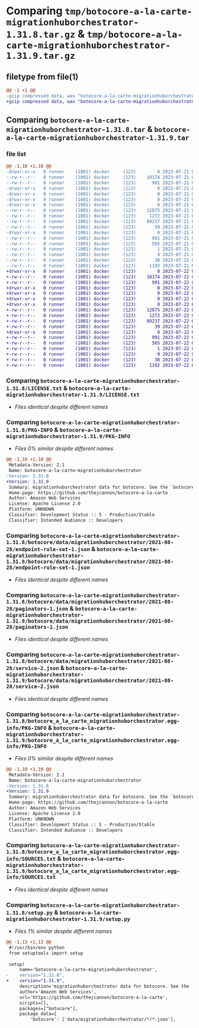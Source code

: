 # Comparing `tmp/botocore-a-la-carte-migrationhuborchestrator-1.31.8.tar.gz` & `tmp/botocore-a-la-carte-migrationhuborchestrator-1.31.9.tar.gz`

## filetype from file(1)

```diff
@@ -1 +1 @@
-gzip compressed data, was "botocore-a-la-carte-migrationhuborchestrator-1.31.8.tar", last modified: Fri Jul 21 01:21:36 2023, max compression
+gzip compressed data, was "botocore-a-la-carte-migrationhuborchestrator-1.31.9.tar", last modified: Sat Jul 22 01:20:38 2023, max compression
```

## Comparing `botocore-a-la-carte-migrationhuborchestrator-1.31.8.tar` & `botocore-a-la-carte-migrationhuborchestrator-1.31.9.tar`

### file list

```diff
@@ -1,18 +1,18 @@
-drwxr-xr-x   0 runner    (1001) docker     (123)        0 2023-07-21 01:21:36.751204 botocore-a-la-carte-migrationhuborchestrator-1.31.8/
--rw-r--r--   0 runner    (1001) docker     (123)    10174 2023-07-21 01:21:36.000000 botocore-a-la-carte-migrationhuborchestrator-1.31.8/LICENSE.txt
--rw-r--r--   0 runner    (1001) docker     (123)      991 2023-07-21 01:21:36.751204 botocore-a-la-carte-migrationhuborchestrator-1.31.8/PKG-INFO
-drwxr-xr-x   0 runner    (1001) docker     (123)        0 2023-07-21 01:21:36.751204 botocore-a-la-carte-migrationhuborchestrator-1.31.8/botocore/
-drwxr-xr-x   0 runner    (1001) docker     (123)        0 2023-07-21 01:21:36.751204 botocore-a-la-carte-migrationhuborchestrator-1.31.8/botocore/data/
-drwxr-xr-x   0 runner    (1001) docker     (123)        0 2023-07-21 01:21:36.751204 botocore-a-la-carte-migrationhuborchestrator-1.31.8/botocore/data/migrationhuborchestrator/
-drwxr-xr-x   0 runner    (1001) docker     (123)        0 2023-07-21 01:21:36.751204 botocore-a-la-carte-migrationhuborchestrator-1.31.8/botocore/data/migrationhuborchestrator/2021-08-28/
--rw-r--r--   0 runner    (1001) docker     (123)    12875 2023-07-21 01:21:06.000000 botocore-a-la-carte-migrationhuborchestrator-1.31.8/botocore/data/migrationhuborchestrator/2021-08-28/endpoint-rule-set-1.json
--rw-r--r--   0 runner    (1001) docker     (123)     1272 2023-07-21 01:21:06.000000 botocore-a-la-carte-migrationhuborchestrator-1.31.8/botocore/data/migrationhuborchestrator/2021-08-28/paginators-1.json
--rw-r--r--   0 runner    (1001) docker     (123)    89237 2023-07-21 01:21:06.000000 botocore-a-la-carte-migrationhuborchestrator-1.31.8/botocore/data/migrationhuborchestrator/2021-08-28/service-2.json
--rw-r--r--   0 runner    (1001) docker     (123)       39 2023-07-21 01:21:06.000000 botocore-a-la-carte-migrationhuborchestrator-1.31.8/botocore/data/migrationhuborchestrator/2021-08-28/waiters-2.json
-drwxr-xr-x   0 runner    (1001) docker     (123)        0 2023-07-21 01:21:36.751204 botocore-a-la-carte-migrationhuborchestrator-1.31.8/botocore_a_la_carte_migrationhuborchestrator.egg-info/
--rw-r--r--   0 runner    (1001) docker     (123)      991 2023-07-21 01:21:36.000000 botocore-a-la-carte-migrationhuborchestrator-1.31.8/botocore_a_la_carte_migrationhuborchestrator.egg-info/PKG-INFO
--rw-r--r--   0 runner    (1001) docker     (123)      565 2023-07-21 01:21:36.000000 botocore-a-la-carte-migrationhuborchestrator-1.31.8/botocore_a_la_carte_migrationhuborchestrator.egg-info/SOURCES.txt
--rw-r--r--   0 runner    (1001) docker     (123)        1 2023-07-21 01:21:36.000000 botocore-a-la-carte-migrationhuborchestrator-1.31.8/botocore_a_la_carte_migrationhuborchestrator.egg-info/dependency_links.txt
--rw-r--r--   0 runner    (1001) docker     (123)        9 2023-07-21 01:21:36.000000 botocore-a-la-carte-migrationhuborchestrator-1.31.8/botocore_a_la_carte_migrationhuborchestrator.egg-info/top_level.txt
--rw-r--r--   0 runner    (1001) docker     (123)       38 2023-07-21 01:21:36.751204 botocore-a-la-carte-migrationhuborchestrator-1.31.8/setup.cfg
--rw-r--r--   0 runner    (1001) docker     (123)     1192 2023-07-21 01:21:36.000000 botocore-a-la-carte-migrationhuborchestrator-1.31.8/setup.py
+drwxr-xr-x   0 runner    (1001) docker     (123)        0 2023-07-22 01:20:38.745131 botocore-a-la-carte-migrationhuborchestrator-1.31.9/
+-rw-r--r--   0 runner    (1001) docker     (123)    10174 2023-07-22 01:20:38.000000 botocore-a-la-carte-migrationhuborchestrator-1.31.9/LICENSE.txt
+-rw-r--r--   0 runner    (1001) docker     (123)      991 2023-07-22 01:20:38.745131 botocore-a-la-carte-migrationhuborchestrator-1.31.9/PKG-INFO
+drwxr-xr-x   0 runner    (1001) docker     (123)        0 2023-07-22 01:20:38.745131 botocore-a-la-carte-migrationhuborchestrator-1.31.9/botocore/
+drwxr-xr-x   0 runner    (1001) docker     (123)        0 2023-07-22 01:20:38.745131 botocore-a-la-carte-migrationhuborchestrator-1.31.9/botocore/data/
+drwxr-xr-x   0 runner    (1001) docker     (123)        0 2023-07-22 01:20:38.745131 botocore-a-la-carte-migrationhuborchestrator-1.31.9/botocore/data/migrationhuborchestrator/
+drwxr-xr-x   0 runner    (1001) docker     (123)        0 2023-07-22 01:20:38.745131 botocore-a-la-carte-migrationhuborchestrator-1.31.9/botocore/data/migrationhuborchestrator/2021-08-28/
+-rw-r--r--   0 runner    (1001) docker     (123)    12875 2023-07-22 01:20:09.000000 botocore-a-la-carte-migrationhuborchestrator-1.31.9/botocore/data/migrationhuborchestrator/2021-08-28/endpoint-rule-set-1.json
+-rw-r--r--   0 runner    (1001) docker     (123)     1272 2023-07-22 01:20:09.000000 botocore-a-la-carte-migrationhuborchestrator-1.31.9/botocore/data/migrationhuborchestrator/2021-08-28/paginators-1.json
+-rw-r--r--   0 runner    (1001) docker     (123)    89237 2023-07-22 01:20:09.000000 botocore-a-la-carte-migrationhuborchestrator-1.31.9/botocore/data/migrationhuborchestrator/2021-08-28/service-2.json
+-rw-r--r--   0 runner    (1001) docker     (123)       39 2023-07-22 01:20:09.000000 botocore-a-la-carte-migrationhuborchestrator-1.31.9/botocore/data/migrationhuborchestrator/2021-08-28/waiters-2.json
+drwxr-xr-x   0 runner    (1001) docker     (123)        0 2023-07-22 01:20:38.745131 botocore-a-la-carte-migrationhuborchestrator-1.31.9/botocore_a_la_carte_migrationhuborchestrator.egg-info/
+-rw-r--r--   0 runner    (1001) docker     (123)      991 2023-07-22 01:20:38.000000 botocore-a-la-carte-migrationhuborchestrator-1.31.9/botocore_a_la_carte_migrationhuborchestrator.egg-info/PKG-INFO
+-rw-r--r--   0 runner    (1001) docker     (123)      565 2023-07-22 01:20:38.000000 botocore-a-la-carte-migrationhuborchestrator-1.31.9/botocore_a_la_carte_migrationhuborchestrator.egg-info/SOURCES.txt
+-rw-r--r--   0 runner    (1001) docker     (123)        1 2023-07-22 01:20:38.000000 botocore-a-la-carte-migrationhuborchestrator-1.31.9/botocore_a_la_carte_migrationhuborchestrator.egg-info/dependency_links.txt
+-rw-r--r--   0 runner    (1001) docker     (123)        9 2023-07-22 01:20:38.000000 botocore-a-la-carte-migrationhuborchestrator-1.31.9/botocore_a_la_carte_migrationhuborchestrator.egg-info/top_level.txt
+-rw-r--r--   0 runner    (1001) docker     (123)       38 2023-07-22 01:20:38.745131 botocore-a-la-carte-migrationhuborchestrator-1.31.9/setup.cfg
+-rw-r--r--   0 runner    (1001) docker     (123)     1192 2023-07-22 01:20:38.000000 botocore-a-la-carte-migrationhuborchestrator-1.31.9/setup.py
```

### Comparing `botocore-a-la-carte-migrationhuborchestrator-1.31.8/LICENSE.txt` & `botocore-a-la-carte-migrationhuborchestrator-1.31.9/LICENSE.txt`

 * *Files identical despite different names*

### Comparing `botocore-a-la-carte-migrationhuborchestrator-1.31.8/PKG-INFO` & `botocore-a-la-carte-migrationhuborchestrator-1.31.9/PKG-INFO`

 * *Files 0% similar despite different names*

```diff
@@ -1,10 +1,10 @@
 Metadata-Version: 2.1
 Name: botocore-a-la-carte-migrationhuborchestrator
-Version: 1.31.8
+Version: 1.31.9
 Summary: migrationhuborchestrator data for botocore. See the `botocore-a-la-carte` package for more info.
 Home-page: https://github.com/thejcannon/botocore-a-la-carte
 Author: Amazon Web Services
 License: Apache License 2.0
 Platform: UNKNOWN
 Classifier: Development Status :: 5 - Production/Stable
 Classifier: Intended Audience :: Developers
```

### Comparing `botocore-a-la-carte-migrationhuborchestrator-1.31.8/botocore/data/migrationhuborchestrator/2021-08-28/endpoint-rule-set-1.json` & `botocore-a-la-carte-migrationhuborchestrator-1.31.9/botocore/data/migrationhuborchestrator/2021-08-28/endpoint-rule-set-1.json`

 * *Files identical despite different names*

### Comparing `botocore-a-la-carte-migrationhuborchestrator-1.31.8/botocore/data/migrationhuborchestrator/2021-08-28/paginators-1.json` & `botocore-a-la-carte-migrationhuborchestrator-1.31.9/botocore/data/migrationhuborchestrator/2021-08-28/paginators-1.json`

 * *Files identical despite different names*

### Comparing `botocore-a-la-carte-migrationhuborchestrator-1.31.8/botocore/data/migrationhuborchestrator/2021-08-28/service-2.json` & `botocore-a-la-carte-migrationhuborchestrator-1.31.9/botocore/data/migrationhuborchestrator/2021-08-28/service-2.json`

 * *Files identical despite different names*

### Comparing `botocore-a-la-carte-migrationhuborchestrator-1.31.8/botocore_a_la_carte_migrationhuborchestrator.egg-info/PKG-INFO` & `botocore-a-la-carte-migrationhuborchestrator-1.31.9/botocore_a_la_carte_migrationhuborchestrator.egg-info/PKG-INFO`

 * *Files 0% similar despite different names*

```diff
@@ -1,10 +1,10 @@
 Metadata-Version: 2.1
 Name: botocore-a-la-carte-migrationhuborchestrator
-Version: 1.31.8
+Version: 1.31.9
 Summary: migrationhuborchestrator data for botocore. See the `botocore-a-la-carte` package for more info.
 Home-page: https://github.com/thejcannon/botocore-a-la-carte
 Author: Amazon Web Services
 License: Apache License 2.0
 Platform: UNKNOWN
 Classifier: Development Status :: 5 - Production/Stable
 Classifier: Intended Audience :: Developers
```

### Comparing `botocore-a-la-carte-migrationhuborchestrator-1.31.8/botocore_a_la_carte_migrationhuborchestrator.egg-info/SOURCES.txt` & `botocore-a-la-carte-migrationhuborchestrator-1.31.9/botocore_a_la_carte_migrationhuborchestrator.egg-info/SOURCES.txt`

 * *Files identical despite different names*

### Comparing `botocore-a-la-carte-migrationhuborchestrator-1.31.8/setup.py` & `botocore-a-la-carte-migrationhuborchestrator-1.31.9/setup.py`

 * *Files 1% similar despite different names*

```diff
@@ -1,13 +1,13 @@
 #!/usr/bin/env python
 from setuptools import setup
 
 setup(
     name='botocore-a-la-carte-migrationhuborchestrator',
-    version="1.31.8",
+    version="1.31.9",
     description='migrationhuborchestrator data for botocore. See the `botocore-a-la-carte` package for more info.',
     author='Amazon Web Services',
     url='https://github.com/thejcannon/botocore-a-la-carte',
     scripts=[],
     packages=["botocore"],
     package_data={
         'botocore': ['data/migrationhuborchestrator/*/*.json'],
```

